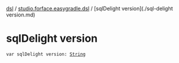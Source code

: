 [dsl](../index.md) / [studio.forface.easygradle.dsl](index.md) / [sqlDelight version](./sql-delight version.md)

# sqlDelight version

`var sqlDelight version: `[`String`](https://kotlinlang.org/api/latest/jvm/stdlib/kotlin/-string/index.html)